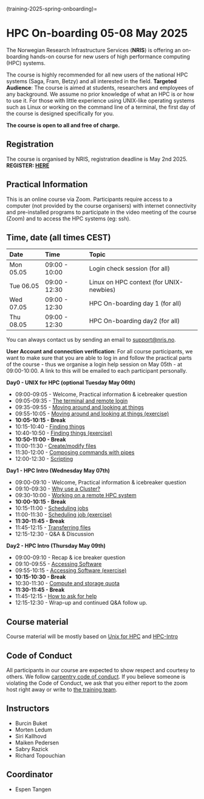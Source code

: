 (training-2025-spring-onboarding)=

# HPC On-boarding 05-08 May 2025

The Norwegian Research Infrastructure Services (**NRIS**) is offering 
an on-boarding hands-on course for new users of high performance computing (HPC) systems. 

The course is highly recommended  for all new users of the national HPC systems 
(Saga, Fram, Betzy) and all interested in the field.
**Targeted Audience**: The course is aimed at students, researchers and employees of any
background. We assume no prior knowledge of what an HPC is or how to use it. For those with 
little experience using UNIX-like operating systems such as Linux or working on the command 
line of a terminal, the first day of the course is designed specifically for you. 

**The course is open to all and free of charge.**

## Registration

The course is organised by NRIS, registration deadline is May 2nd 2025. **REGISTER: [HERE](https://forms.gle/PGL1SRdZEbA4WsRk6)**

## Practical Information

This is an online course via Zoom. Participants require access to a computer
(not provided by the course organisers) with internet connectivity and
pre-installed programs to participate in the video meeting of the course (Zoom) and 
to access the HPC systems (eg: ssh).



## Time, date (all times CEST)
|   Date    |  Time   |  Topic	|
| :----------- | :----------- | :---------- |
| Mon 05.05    | 09:00 - 10:00 | Login check session (for all) |
| Tue 06.05    | 09:00 - 12:30 | Linux on HPC context (for UNIX-newbies)|
| Wed 07.05    | 09:00 - 12:30 | HPC On-boarding day 1 (for all) |
| Thu 08.05    | 09:00 - 12:30 | HPC On-boarding day2 (for all) |


You can always contact us by sending an email to [support@nris.no](mailto:support@nris.no).

**User Account and connection verification**: For all course participants, we want to make sure that you are able to log in and follow the practical parts of the course - thus we organise a login help session on May 05th - at 09:00-10:00. A link to this will be emailed to each participant personally. 

**Day0 - UNIX for HPC (optional Tuesday May 06th)**

- 09:00-09:05 - Welcome, Practical information & icebreaker question
- 09:05-09:35 - [The terminal and remote login](https://training.pages.sigma2.no/tutorials/unix-for-hpc/episodes/intro.html)  
- 09:35-09:55 - [Moving around and looking at things](https://training.pages.sigma2.no/tutorials/unix-for-hpc/episodes/moving-around.html) 
- 09:55-10:05 - [Moving around and looking at things (exercise)](https://training.pages.sigma2.no/tutorials/unix-for-hpc/episodes/moving-around.html#exercise)
- **10:05-10:15 - Break**
- 10:15-10:40 - [Finding things](https://training.pages.sigma2.no/tutorials/unix-for-hpc/episodes/finding-things.html)  
- 10:40-10:50 - [Finding things (exercise)](https://training.pages.sigma2.no/tutorials/unix-for-hpc/episodes/finding-things.html)
- **10:50-11:00 - Break**
- 11:00-11:30 - [Create/modify files](https://training.pages.sigma2.no/tutorials/unix-for-hpc/episodes/writing-files.html) 
- 11:30-12:00 - [Composing commands with pipes](https://training.pages.sigma2.no/tutorials/unix-for-hpc/episodes/pipes.html) 
- 12:00-12:30 - [Scripting](https://training.pages.sigma2.no/tutorials/unix-for-hpc/episodes/scripting.html) 

**Day1 - HPC Intro (Wednesday May 07th)**

- 09:00-09:10 - Welcome, Practical information & icebreaker question
- 09:10-09:30 - [Why use a Cluster?](https://training.pages.sigma2.no/tutorials/hpc-intro/episodes/11-hpc-intro.html) 
- 09:30-10:00 - [Working on a remote HPC system](https://training.pages.sigma2.no/tutorials/hpc-intro/episodes/12-cluster.html) 
- **10:00-10:15 - Break**
- 10:15-11:00 - [Scheduling jobs](https://training.pages.sigma2.no/tutorials/hpc-intro/episodes/13-scheduler.html) 
- 11:00-11:30 - [Scheduling job (exercise)](https://training.pages.sigma2.no/tutorials/hpc-intro/episodes/13-scheduler.html)
- **11:30-11:45 - Break**
- 11:45-12:15 - [Transferring files](https://training.pages.sigma2.no/tutorials/hpc-intro/episodes/15-transferring-files.html) 
- 12:15-12:30 - Q&A & Discussion

**Day2 - HPC Intro (Thursday May 09th)**

- 09:00-09:10 - Recap & ice breaker question
- 09:10-09:55 - [Accessing Software](https://training.pages.sigma2.no/tutorials/hpc-intro/episodes/14-modules.html) 
- 09:55-10:15 - [Accessing Software (exercise)](https://training.pages.sigma2.no/tutorials/hpc-intro/episodes/14-modules.html)
- **10:15-10:30 - Break**
- 10:30-11:30 - [Compute and storage quota](https://training.pages.sigma2.no/tutorials/hpc-intro/episodes/compute-storage-quota.html) 
- **11:30-11:45 - Break**
- 11:45-12:15 - [How to ask for help](https://doi.org/10.5281/zenodo.8392762)
- 12:15-12:30 - Wrap-up and continued Q&A follow up.

## Course material

Course material will be mostly based on [Unix for HPC](https://training.pages.sigma2.no/tutorials/unix-for-hpc/index.html) and  [HPC-Intro](https://training.pages.sigma2.no/tutorials/hpc-intro/index.html) 

## Code of Conduct

All participants in our course are expected to show respect and courtesy to
others. We follow [carpentry code of conduct](https://docs.carpentries.org/topic_folders/policies/code-of-conduct.html#code-of-conduct-detailed-view).
If you believe someone is violating the Code of Conduct, we ask that you either report to 
the zoom host right away or write to [the training team](mailto:training@nris.no).

## Instructors

- Burcin Buket
- Morten Ledum
- Siri Kallhovd
- Maiken Pedersen
- Sabry Razick
- Richard Topouchian


## Coordinator

- Espen Tangen

